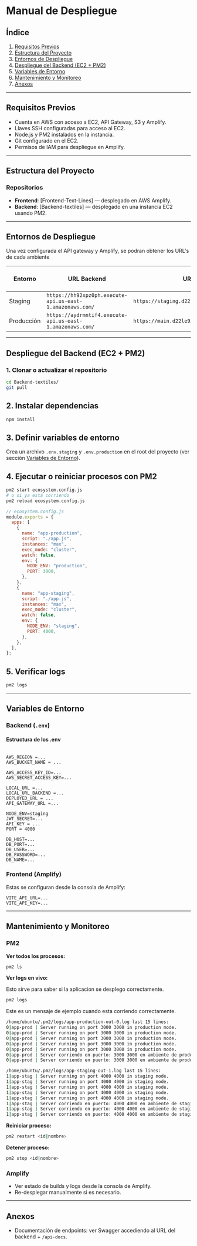 # Manual de Despliegue

## Índice

1. [Requisitos Previos](#requisitos-previos)
2. [Estructura del Proyecto](#estructura-del-proyecto)
3. [Entornos de Despliegue](#entornos-de-despliegue)
4. [Despliegue del Backend (EC2 + PM2)](#despliegue-del-backend-ec2--pm2)
5. [Variables de Entorno](#variables-de-entorno)
6. [Mantenimiento y Monitoreo](#mantenimiento-y-monitoreo)
7. [Anexos](#anexos)

---

## Requisitos Previos

- Cuenta en AWS con acceso a EC2, API Gateway, S3 y Amplify.
- Llaves SSH configuradas para acceso al EC2.
- Node.js y PM2 instalados en la instancia.
- Git configurado en el EC2.
- Permisos de IAM para despliegue en Amplify.

---

## Estructura del Proyecto

### Repositorios

- **Frontend**: [Frontend-Text-Lines] — desplegado en AWS Amplify.
- **Backend**: [Backend-textiles] — desplegado en una instancia EC2 usando PM2.

---

## Entornos de Despliegue

Una vez configurada el API gateway y Amplify, se podran obtener los URL's de cada ambiente

| Entorno    | URL Backend                                               | URL Frontend                                     | Rama GitHub | Puerto en EC2 |
| ---------- | --------------------------------------------------------- | ------------------------------------------------ | ----------- | ------------- |
| Staging    | `https://hh92xpz0ph.execute-api.us-east-1.amazonaws.com/` | `https://staging.d22le927zllwnv.amplifyapp.com/` | `staging`   | `4000`        |
| Producción | `https://aydrmntif4.execute-api.us-east-1.amazonaws.com/` | `https://main.d22le927zllwnv.amplifyapp.com/`    | `main`      | `3000`        |

---

## Despliegue del Backend (EC2 + PM2)

### 1. Clonar o actualizar el repositorio

```bash
cd Backend-textiles/
git pull
```

## 2. Instalar dependencias

```bash
npm install
```

## 3. Definir variables de entorno

Crea un archivo `.env.staging` y `.env.production` en el root del proyecto (ver sección [Variables de Entorno](#variables-de-entorno)).

## 4. Ejecutar o reiniciar procesos con PM2

```bash
pm2 start ecosystem.config.js
# o si ya está corriendo
pm2 reload ecosystem.config.js
```

```js
// ecosystem.config.js
module.exports = {
  apps: [
    {
      name: "app-production",
      script: "./app.js",
      instances: "max",
      exec_mode: "cluster",
      watch: false,
      env: {
        NODE_ENV: "production",
        PORT: 3000,
      },
    },
    {
      name: "app-staging",
      script: "./app.js",
      instances: "max",
      exec_mode: "cluster",
      watch: false,
      env: {
        NODE_ENV: "staging",
        PORT: 4000,
      },
    },
  ],
};
```

## 5. Verificar logs

```bash
pm2 logs
```

---

## Variables de Entorno

### Backend (`.env`)

#### Estructura de los .env

```env

AWS_REGION =...
AWS_BUCKET_NAME = ...

AWS_ACCESS_KEY_ID=...
AWS_SECRET_ACCESS_KEY=...

LOCAL_URL =...
LOCAL_URL_BACKEND =...
DEPLOYED_URL = ...
API_GATEWAY_URL =...

NODE_ENV=staging
JWT_SECRET=...
API_KEY = ...
PORT = 4000

DB_HOST=...
DB_PORT=...
DB_USER=...
DB_PASSWORD=...
DB_NAME=...
```

### Frontend (Amplify)

Estas se configuran desde la consola de Amplify:

```env
VITE_API_URL=...
VITE_API_KEY=...
```

---

## Mantenimiento y Monitoreo

### PM2

**Ver todos los procesos:**

```bash
pm2 ls
```

**Ver logs en vivo:**

Esto sirve para saber si la aplicacion se desplego correctamente.

```bash
pm2 logs
```

Este es un mensaje de ejemplo cuando esta corriendo correctamente.

```bash
/home/ubuntu/.pm2/logs/app-production-out-0.log last 15 lines:
0|app-prod | Server running on port 3000 3000 in production mode.
0|app-prod | Server running on port 3000 3000 in production mode.
0|app-prod | Server running on port 3000 3000 in production mode.
0|app-prod | Server running on port 3000 3000 in production mode.
0|app-prod | Server running on port 3000 3000 in production mode.
0|app-prod | Server corriendo en puerto: 3000 3000 en ambiente de production.
0|app-prod | Server corriendo en puerto: 3000 3000 en ambiente de production.

/home/ubuntu/.pm2/logs/app-staging-out-1.log last 15 lines:
1|app-stag | Server running on port 4000 4000 in staging mode.
1|app-stag | Server running on port 4000 4000 in staging mode.
1|app-stag | Server running on port 4000 4000 in staging mode.
1|app-stag | Server running on port 4000 4000 in staging mode.
1|app-stag | Server running on port 4000 4000 in staging mode.
1|app-stag | Server corriendo en puerto: 4000 4000 en ambiente de staging.
1|app-stag | Server corriendo en puerto: 4000 4000 en ambiente de staging.
1|app-stag | Server corriendo en puerto: 4000 4000 en ambiente de staging.
```

**Reiniciar proceso:**

```bash
pm2 restart <id|nombre>
```

**Detener proceso:**

```bash
pm2 stop <id|nombre>
```

### Amplify

- Ver estado de builds y logs desde la consola de Amplify.
- Re-desplegar manualmente si es necesario.

---

## Anexos

- Documentación de endpoints: ver Swagger accediendo al URL del backend + `/api-docs`.
